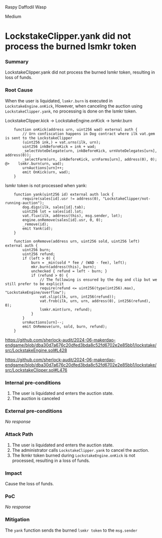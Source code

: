 Raspy Daffodil Wasp

Medium

# LockstakeClipper.yank did not process the burned lsmkr token

### Summary

LockstakeClipper.yank did not process the burned lsmkr token, resulting in loss of funds.

### Root Cause

When the user is liquidated, `lsmkr.burn` is executed in `LockstakeEngine.onKick`,
However, when canceling the auction using `LockstakeClipper.yank`, no processing is done on the lsmkr token.

LockstakeClipper.kick -> LockstakeEngine.onKick -> lsmkr.burn
```solidity
    function onKick(address urn, uint256 wad) external auth {
        // Urn confiscation happens in Dog contract where ilk vat.gem is sent to the LockstakeClipper
        (uint256 ink,) = vat.urns(ilk, urn);
        uint256 inkBeforeKick = ink + wad;
        _selectVoteDelegate(urn, inkBeforeKick, urnVoteDelegates[urn], address(0));
        _selectFarm(urn, inkBeforeKick, urnFarms[urn], address(0), 0);
@>    lsmkr.burn(urn, wad);
        urnAuctions[urn]++;
        emit OnKick(urn, wad);
    }
```

lsmkr token is not processed when yank:

```solidity
    function yank(uint256 id) external auth lock {
        require(sales[id].usr != address(0), "LockstakeClipper/not-running-auction");
        dog.digs(ilk, sales[id].tab);
        uint256 lot = sales[id].lot;
        vat.flux(ilk, address(this), msg.sender, lot);
        engine.onRemove(sales[id].usr, 0, 0);
        _remove(id);
        emit Yank(id);
    }

    function onRemove(address urn, uint256 sold, uint256 left) external auth {
        uint256 burn;
        uint256 refund;
        if (left > 0) {
            burn = _min(sold * fee / (WAD - fee), left);
            mkr.burn(address(this), burn);
            unchecked { refund = left - burn; }
            if (refund > 0) {
                // The following is ensured by the dog and clip but we still prefer to be explicit
                require(refund <= uint256(type(int256).max), "LockstakeEngine/overflow");
                vat.slip(ilk, urn, int256(refund)); 
                vat.frob(ilk, urn, urn, address(0), int256(refund), 0);
                lsmkr.mint(urn, refund);
            }
        }
        urnAuctions[urn]--;
        emit OnRemove(urn, sold, burn, refund);
    }
```

https://github.com/sherlock-audit/2024-06-makerdao-endgame/blob/dba30d7a676c20dfed3bda8c52fd6702e2e85bb1/lockstake/src/LockstakeEngine.sol#L428

https://github.com/sherlock-audit/2024-06-makerdao-endgame/blob/dba30d7a676c20dfed3bda8c52fd6702e2e85bb1/lockstake/src/LockstakeClipper.sol#L476

### Internal pre-conditions

1. The user is liquidated and enters the auction state.
2. The auction is canceled

### External pre-conditions

_No response_

### Attack Path

1. The user is liquidated and enters the auction state.
2. The administrator calls `LockstakeClipper.yank` to cancel the auction.
3.  The lkmkr token burned during `LockstakeEngine.onKick` is not processed, resulting in a loss of funds.

### Impact

Cause the loss of funds.

### PoC
_No response_

### Mitigation

The `yank` function sends the burned `lsmkr token` to the `msg.sender`